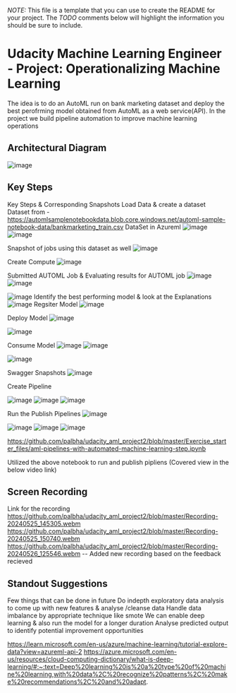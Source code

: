 *NOTE:* This file is a template that you can use to create the README for your project. The *TODO* comments below will highlight the information you should be sure to include.


# Udacity Machine Learning Engineer - Project: Operationalizing Machine Learning
The idea is to do an AutoML run on  bank marketing dataset and deploy the best perofrming model obtained from AutoML as a web service(API). In the project we build pipeline automation to improve machine learning operations


## Architectural Diagram
![image](https://github.com/palbha/udacity_aml_project2/assets/20269788/484beaae-9056-4d56-9ada-0fbfaf851e68)


## Key Steps
Key Steps & Corresponding Snapshots
Load Data & create a dataset
Dataset from - https://automlsamplenotebookdata.blob.core.windows.net/automl-sample-notebook-data/bankmarketing_train.csv
DataSet in Azureml
![image](https://github.com/palbha/udacity_aml_project2/assets/20269788/37b5eb0a-b735-4002-9e56-ba5f3ef9e4b2)
![image](https://github.com/palbha/udacity_aml_project2/assets/20269788/422b4ac7-4e79-441c-b9c1-874d5835dfa7)


Snapshot of jobs using this dataset as well
![image](https://github.com/palbha/udacity_aml_project2/assets/20269788/41060b5f-f94c-46db-8f3e-224a70cddf40)

Create Compute
![image](https://github.com/palbha/udacity_aml_project2/assets/20269788/fa96923a-67a4-446c-83c2-cb81c8e7c028)

Submitted AUTOML Job & Evaluating results for AUTOML job
![image](https://github.com/palbha/udacity_aml_project2/assets/20269788/1cd63f02-4554-4f22-85db-87acf336b26f)
![image](https://github.com/palbha/udacity_aml_project2/assets/20269788/bfb475a6-7fed-41fd-aaa4-b8d8ebf559b5)



![image](https://github.com/palbha/udacity_aml_project2/assets/20269788/9827dcd0-eb03-4a68-b550-ec98dd67d794)
Identify the best performing model & look at the Explanations
![image](https://github.com/palbha/udacity_aml_project2/assets/20269788/32254603-ce41-4ce8-900d-64aebb0642d5)
Regsiter Model
![image](https://github.com/palbha/udacity_aml_project2/assets/20269788/e72bf14d-2701-42a6-8c73-158b3b6fd6ff)

Deploy Model
![image](https://github.com/palbha/udacity_aml_project2/assets/20269788/4f675c7f-f049-4f90-ae93-d7fc87cc7fd1)

![image](https://github.com/palbha/udacity_aml_project2/assets/20269788/fc63369d-4c89-44d1-875e-f3f56fd44bf7)


Consume Model
![image](https://github.com/palbha/udacity_aml_project2/assets/20269788/5e2de77f-2690-456f-a6f6-c11b380d52a9)
![image](https://github.com/palbha/udacity_aml_project2/assets/20269788/1033d45d-3139-4bc6-82c8-9b6a2b8549f5)

![image](https://github.com/palbha/udacity_aml_project2/assets/20269788/e0d5c775-1320-417e-9685-ff625f0ba670)

Swagger Snapshots
![image](https://github.com/palbha/udacity_aml_project2/assets/20269788/216747e5-9bab-4e65-874f-5db53fba1096)


Create Pipeline

![image](https://github.com/palbha/udacity_aml_project2/assets/20269788/98f0dc08-4a0f-4b72-8304-6c7e245446ed)
![image](https://github.com/palbha/udacity_aml_project2/assets/20269788/b3da93f5-fa09-40e6-be92-bb542622fadc)
![image](https://github.com/palbha/udacity_aml_project2/assets/20269788/6329e901-207f-47ce-8800-09115493f58c)

Run the Publish Pipelines 
![image](https://github.com/palbha/udacity_aml_project2/assets/20269788/4b3a313c-50b5-4163-b95d-9cf5c9f89b55)

![image](https://github.com/palbha/udacity_aml_project2/assets/20269788/d1d29d75-990f-4c4a-99be-17b14d066fd3)
![image](https://github.com/palbha/udacity_aml_project2/assets/20269788/7a5bcce5-89cd-43df-8720-916d56fd2486)
![image](https://github.com/palbha/udacity_aml_project2/assets/20269788/3cb45bf1-f88c-4f6d-973e-1e097c3cb6b2)

https://github.com/palbha/udacity_aml_project2/blob/master/Exercise_starter_files/aml-pipelines-with-automated-machine-learning-step.ipynb

Utilized the above notebook to run and publish pipliens (Covered view in the below video link)
## Screen Recording
Link for the recording
https://github.com/palbha/udacity_aml_project2/blob/master/Recording-20240525_145305.webm
https://github.com/palbha/udacity_aml_project2/blob/master/Recording-20240525_150740.webm
https://github.com/palbha/udacity_aml_project2/blob/master/Recording-20240526_125546.webm -- Added new recording based on the feedback recieved

## Standout Suggestions
Few things that can be done in future
Do indepth exploratory data analysis to come up with new features & analyse /cleanse data
Handle data imbalance by appropriate technique like smote
We can enable deep learning & also run the model for a longer duration
Analyse predicted output to identify potential improvement opportunities

https://learn.microsoft.com/en-us/azure/machine-learning/tutorial-explore-data?view=azureml-api-2
https://azure.microsoft.com/en-us/resources/cloud-computing-dictionary/what-is-deep-learning/#:~:text=Deep%20learning%20is%20a%20type%20of%20machine%20learning,with%20data%2C%20recognize%20patterns%2C%20make%20recommendations%2C%20and%20adapt.

